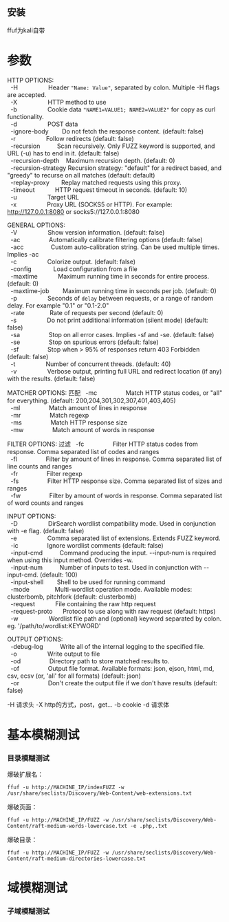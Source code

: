 
## 安装

ffuf为kali自带

# 参数

HTTP OPTIONS:  
  -H                  Header `"Name: Value"`, separated by colon. Multiple -H flags are accepted.  
  -X                  HTTP method to use  
  -b                  Cookie data `"NAME1=VALUE1; NAME2=VALUE2"` for copy as curl functionality.  
  -d                  POST data  
  -ignore-body        Do not fetch the response content. (default: false)  
  -r                  Follow redirects (default: false)  
  -recursion          Scan recursively. Only FUZZ keyword is supported, and URL (-u) has to end in it. (default: false)  
  -recursion-depth    Maximum recursion depth. (default: 0)  
  -recursion-strategy Recursion strategy: "default" for a redirect based, and "greedy" to recurse on all matches (default: default)  
  -replay-proxy       Replay matched requests using this proxy.  
  -timeout            HTTP request timeout in seconds. (default: 10)  
  -u                  Target URL  
  -x                  Proxy URL (SOCKS5 or HTTP). For example: http://127.0.0.1:8080 or socks5://127.0.0.1:8080  
  
GENERAL OPTIONS:  
  -V                  Show version information. (default: false)  
  -ac                 Automatically calibrate filtering options (default: false)  
  -acc                Custom auto-calibration string. Can be used multiple times. Implies -ac  
  -c                  Colorize output. (default: false)  
  -config             Load configuration from a file  
  -maxtime            Maximum running time in seconds for entire process. (default: 0)  
  -maxtime-job        Maximum running time in seconds per job. (default: 0)  
  -p                  Seconds of `delay` between requests, or a range of random delay. For example "0.1" or "0.1-2.0"  
  -rate               Rate of requests per second (default: 0)  
  -s                  Do not print additional information (silent mode) (default: false)  
  -sa                 Stop on all error cases. Implies -sf and -se. (default: false)  
  -se                 Stop on spurious errors (default: false)  
  -sf                 Stop when > 95% of responses return 403 Forbidden (default: false)  
  -t                  Number of concurrent threads. (default: 40)  
  -v                  Verbose output, printing full URL and redirect location (if any) with the results. (default: false)  


MATCHER OPTIONS:  匹配
  -mc                 Match HTTP status codes, or "all" for everything. (default: 200,204,301,302,307,401,403,405)  
  -ml                 Match amount of lines in response  
  -mr                 Match regexp  
  -ms                 Match HTTP response size  
  -mw                 Match amount of words in response  
  
FILTER OPTIONS:  过滤
  -fc                 Filter HTTP status codes from response. Comma separated list of codes and ranges  
  -fl                 Filter by amount of lines in response. Comma separated list of line counts and ranges  
  -fr                 Filter regexp  
  -fs                 Filter HTTP response size. Comma separated list of sizes and ranges  
  -fw                 Filter by amount of words in response. Comma separated list of word counts and ranges  
  
INPUT OPTIONS:  
  -D                  DirSearch wordlist compatibility mode. Used in conjunction with -e flag. (default: false)  
  -e                  Comma separated list of extensions. Extends FUZZ keyword.  
  -ic                 Ignore wordlist comments (default: false)  
  -input-cmd          Command producing the input. --input-num is required when using this input method. Overrides -w.  
  -input-num          Number of inputs to test. Used in conjunction with --input-cmd. (default: 100)  
  -input-shell        Shell to be used for running command  
  -mode               Multi-wordlist operation mode. Available modes: clusterbomb, pitchfork (default: clusterbomb)  
  -request            File containing the raw http request  
  -request-proto      Protocol to use along with raw request (default: https)  
  -w                  Wordlist file path and (optional) keyword separated by colon. eg. '/path/to/wordlist:KEYWORD'  
  
OUTPUT OPTIONS:  
  -debug-log          Write all of the internal logging to the specified file.  
  -o                  Write output to file  
  -od                 Directory path to store matched results to.  
  -of                 Output file format. Available formats: json, ejson, html, md, csv, ecsv (or, 'all' for all formats) (default: json)  
  -or                 Don't create the output file if we don't have results (default: false)

-H 请求头
-X http的方式，post，get...
-b cookie
-d 请求体

# 基本模糊测试

### 目录模糊测试

爆破扩展名：
```
ffuf -u http://MACHINE_IP/indexFUZZ -w /usr/share/seclists/Discovery/Web-Content/web-extensions.txt
```

爆破页面：
```
ffuf -u http://MACHINE_IP/FUZZ -w /usr/share/seclists/Discovery/Web-Content/raft-medium-words-lowercase.txt -e .php,.txt
```

爆破目录：
```
ffuf -u http://MACHINE_IP/FUZZ -w /usr/share/seclists/Discovery/Web-Content/raft-medium-directories-lowercase.txt
```


# 域模糊测试

### 子域模糊测试
